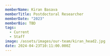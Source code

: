 ```yaml
---
memberName: Kiran Basava
memberTitle: Postdoctoral Researcher
memberDate: "2023"
memberBio: TBD
tags:
  - Current
  - Staff
image: /assets/images/our-team/kiran_head2.jpg
date: 2024-04-23T10:11:00.000Z
---
```


